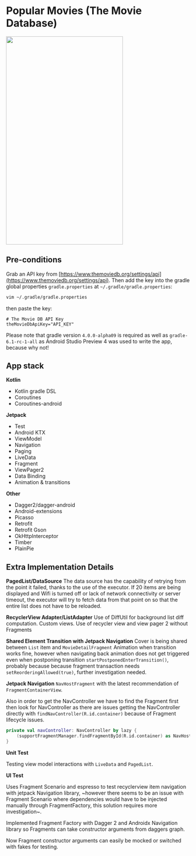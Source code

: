 # Popular Movies (The Movie Database)


<img src="https://user-images.githubusercontent.com/670685/73623045-734e2900-4633-11ea-8e3e-f689fcc764ff.gif" width="320" height="569" />

## Pre-conditions

Grab an API key from [https://www.themoviedb.org/settings/api](https://www.themoviedb.org/settings/api).
Then add the key into the gradle global properties `gradle.properties` at `~/.gradle/gradle.properties`:

```bash
vim ~/.gradle/gradle.properties
```

then paste the key:

```vim
# The Movie DB API Key
theMovieDbApiKey="API_KEY"
```

Please note that gradle version `4.0.0-alpha09` is required as well as `gradle-6.1-rc-1-all` as Android Studio Preview 4 was used to write the app, because why not! 

## App stack

**Kotlin**

* Kotlin gradle DSL
* Coroutines
* Coroutines-android

**Jetpack**

* Test
* Android KTX
* ViewModel
* Navigation
* Paging
* LiveData
* Fragment
* ViewPager2
* Data Binding
* Animation & transitions

**Other**

* Dagger2/dagger-android
* Android-extensions
* Picasso
* Retrofit
* Retrofit Gson
* OkHttpInterceptor
* Timber
* PlainPie

## Extra Implementation Details

**PagedList/DataSource**
The data source has the capability of retrying from the point it failed, thanks to the use of the executor.
If 20 items are being displayed and Wifi is turned off or lack of network connectivity or server timeout, the executor will try to fetch data from that point on so that the entire list does not have to be reloaded.

**RecyclerView Adapter/ListAdapter**
Use of DiffUtil for background list diff computation.
Custom views.
Use of recycler view and view pager 2 without Fragments

**Shared Element Transition with Jetpack Navigation**
Cover<ImageView> is being shared between `List` item and `MovieDetailFragment`
Animation when transition works fine, however when navigating back animation does not get triggered even when postponing transition `startPostponedEnterTransition()`, probably because because fragment transaction needs `setReorderingAllowed(true)`, further investigation needed.

**Jetpack Navigation**
`NavHostFragment` with the latest recommendation of `FragmentContainerView`.

Also in order to get the NavController we have to find the Fragment first then look for NavController as there are issues getting the NavController directly with `findNavController(R.id.container)` because of Fragment lifecycle issues.
```kotlin
private val navController: NavController by lazy {
    (supportFragmentManager.findFragmentById(R.id.container) as NavHostFragment).navController
}
```
**Unit Test**

Testing view model interactions with `LiveData` and `PagedList`.

**UI Test**

Uses Fragment Scenario and espresso to test recyclerview item navigation with jetpack Navigation library, ~however there seems to be an issue with Fragment Scenario where dependencies would have to be injected manually through FragmentFactory, this solution requires more investigation~.

Implemented Fragment Factory with Dagger 2 and Androidx Navigation library so Fragments can take constructor arguments from daggers graph.

Now Fragment constructor arguments can easily be mocked or switched with fakes for testing. 

